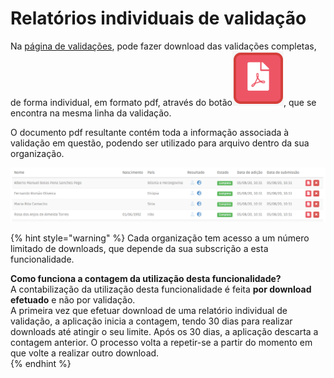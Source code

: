 # Relatórios individuais de validação

Na [página de validações](./), pode fazer download das validações completas, de forma individual, em formato pdf, através do botão![](../../.gitbook/assets/image%20%2819%29.png), que se encontra na mesma linha da validação.

O documento pdf resultante contém toda a informação associada à validação em questão, podendo ser utilizado para arquivo dentro da sua organização. 

![](../../.gitbook/assets/image%20%2818%29.png)

{% hint style="warning" %}
Cada organização tem acesso a um número limitado de downloads, que depende da sua subscrição a esta funcionalidade.

**Como funciona a contagem da utilização desta funcionalidade?**  
A contabilização da utilização desta funcionalidade é feita **por download efetuado** e não por validação.  
A primeira vez que efetuar download de uma relatório individual de validação, a aplicação inicia a contagem, tendo 30 dias para realizar downloads até atingir o seu limite. Após os 30 dias, a aplicação descarta a contagem anterior. O processo volta a repetir-se a partir do momento em que volte a realizar outro download.  
{% endhint %}

 

## 

